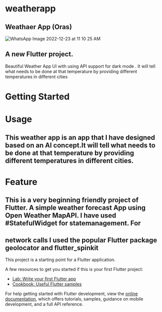 # weatherapp

## Weathaer App (Oras)
![WhatsApp Image 2022-12-23 at 11 10 25 AM](https://user-images.githubusercontent.com/66225746/209278258-9f4cbf9b-5a7a-41d3-ae9e-19e7263a7e13.jpeg)


## A new Flutter project.

Beautiful Weather App UI with using API support for dark mode . It will tell what needs to be done at that temperature by providing different temperatures in different cities

# Getting Started

# Usage

## This weather app is an app that I have designed based on an AI concept.It will tell what needs to be done at that temperature by providing different temperatures in different cities. 

# Feature
## This is a very beginning friendly project of Flutter. A simple weather forecast App using Open Weather MapAPI. I have used #StatefulWidget for  statemanagement. For
## network calls I used the popular Flutter package geolocator and flutter_spinkit

This project is a starting point for a Flutter application.

A few resources to get you started if this is your first Flutter project:

- [Lab: Write your first Flutter app](https://docs.flutter.dev/get-started/codelab)
- [Cookbook: Useful Flutter samples](https://docs.flutter.dev/cookbook)

For help getting started with Flutter development, view the
[online documentation](https://docs.flutter.dev/), which offers tutorials,
samples, guidance on mobile development, and a full API reference.
